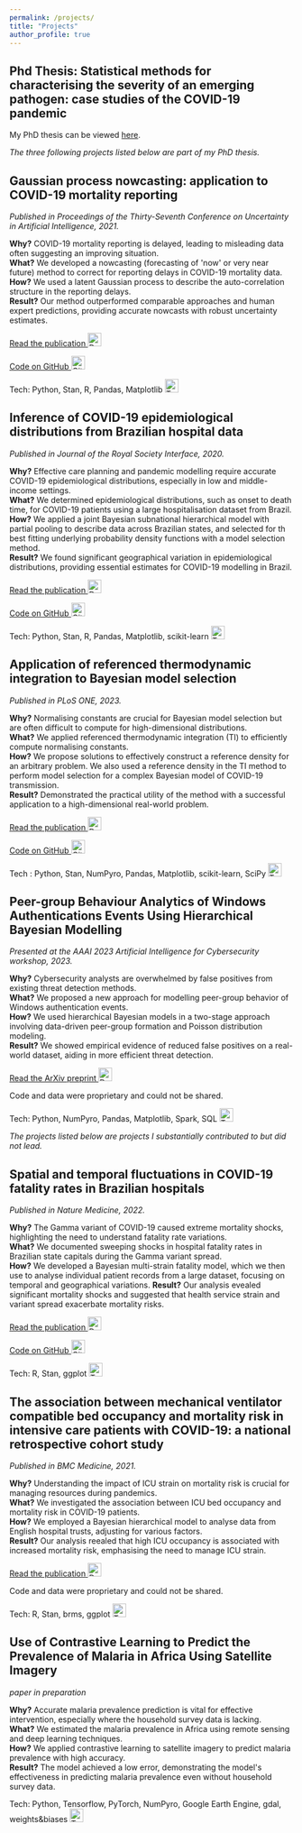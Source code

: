 ```yaml
---
permalink: /projects/
title: "Projects"
author_profile: true
---
```


## Phd Thesis: Statistical methods for characterising the severity of an emerging pathogen: case studies of the COVID-19 pandemic

My PhD thesis can be viewed [here](https://github.com/ihawryluk/phd_thesis/blob/main/hawryluk_phd_thesis.pdf).

*The three following projects listed below are part of my PhD thesis.*




## Gaussian process nowcasting: application to COVID-19 mortality reporting

*Published in Proceedings of the Thirty-Seventh Conference on Uncertainty in Artificial Intelligence, 2021.*

<!-- Updating observations of a signal due to the delays in the measurement process is a common problem in signal processing, with prominent examples in a wide range of fields. An important example of this problem is the nowcasting of COVID-19 mortality: given a stream of reported counts of daily deaths, can we correct for the delays in reporting to paint an accurate picture of the present, with uncertainty? Without this correction, raw data will often mislead by suggesting an improving situation. We present a flexible approach using a latent Gaussian process that is capable of describing the changing auto-correlation structure present in the reporting time-delay surface. This approach also yields robust estimates of uncertainty for the estimated nowcasted numbers of deaths. We test assumptions in model specification such as the choice of kernel or hyper priors, and evaluate model performance on a challenging real dataset from Brazil. Our experiments show that Gaussian process nowcasting performs favourably against both comparable methods, and against a small sample of expert human predictions. Our approach has substantial practical utility in disease modelling — by applying our approach to COVID-19 mortality data from Brazil, where reporting delays are large, we can make informative predictions on important epidemiological quantities such as the current effective reproduction number. -->

**Why?** COVID-19 mortality reporting is delayed, leading to misleading data often suggesting an improving situation.  
**What?** We developed a nowcasting (forecasting of 'now' or very near future) method to correct for reporting delays in COVID-19 mortality data.  
**How?** We used a latent Gaussian process to describe the auto-correlation structure in the reporting delays.  
**Result?** Our method outperformed comparable approaches and human expert predictions, providing accurate nowcasts with robust uncertainty estimates.  

[Read the publication <img src="https://img.icons8.com/?size=30&id=37917&format=png&color=000000" width="24" height="24" alt="Document"/>](https://proceedings.mlr.press/v161/hawryluk21a.html)

[Code on GitHub <img src="https://img.icons8.com/?size=30&id=AZOZNnY73haj&format=png&color=000000" width="24" height="24" alt="GitHub"/>](https://github.com/ihawryluk/GP_nowcasting)

Tech: Python, Stan, R, Pandas, Matplotlib <img src="https://img.icons8.com/?size=30&id=N5jTjpBKVT8t&format=png&color=000000" width="24" height="24" alt="Tech"/>




## Inference of COVID-19 epidemiological distributions from Brazilian hospital data

*Published in Journal of the Royal Society Interface, 2020.*

<!-- Knowing COVID-19 epidemiological distributions, such as the time from patient admission to death, is directly relevant to effective primary and secondary care planning, and moreover, the mathematical modelling of the pandemic generally. We determine epidemiological distributions for patients hospitalized with COVID-19 using a large dataset (N = 21 000 − 157 000) from the Brazilian Sistema de Informação de Vigilância Epidemiológica da Gripe database. A joint Bayesian subnational model with partial pooling is used to simultaneously describe the 26 states and one federal district of Brazil, and shows significant variation in the mean of the symptom-onset-to-death time, with ranges between 11.2 and 17.8 days across the different states, and a mean of 15.2 days for Brazil. We find strong evidence in favour of specific probability density function choices: for example, the gamma distribution gives the best fit for onset-to-death and the generalized lognormal for onset-to-hospital-admission. Our results show that epidemiological distributions have considerable geographical variation, and provide the first estimates of these distributions in a low and middle-income setting. At the subnational level, variation in COVID-19 outcome timings are found to be correlated with poverty, deprivation and segregation levels, and weaker correlation is observed for mean age, wealth and urbanicity. -->

**Why?** Effective care planning and pandemic modelling require accurate COVID-19 epidemiological distributions, especially in low and middle-income settings.  
**What?** We determined epidemiological distributions, such as onset to death time, for COVID-19 patients using a large hospitalisation dataset from Brazil.  
**How?** We applied a joint Bayesian subnational hierarchical model with partial pooling to describe data across Brazilian states, and selected for th best fitting underlying probability density functions with a model selection method.  
**Result?** We found significant geographical variation in epidemiological distributions, providing essential estimates for COVID-19 modelling in Brazil.  

[Read the publication <img src="https://img.icons8.com/?size=30&id=37917&format=png&color=000000" width="24" height="24" alt="Document"/>](https://royalsocietypublishing.org/doi/10.1098/rsif.2020.0596)

[Code on GitHub <img src="https://img.icons8.com/?size=30&id=AZOZNnY73haj&format=png&color=000000" width="24" height="24" alt="GitHub"/>](https://github.com/mrc-ide/Brazil_COVID19_distributions)

Tech: Python, Stan, R, Pandas, Matplotlib, scikit-learn <img src="https://img.icons8.com/?size=30&id=N5jTjpBKVT8t&format=png&color=000000" width="24" height="24" alt="Tech"/>




## Application of referenced thermodynamic integration to Bayesian model selection

*Published in PLoS ONE, 2023.*

<!-- Evaluating normalising constants is important across a range of topics in statistical learning, notably Bayesian model selection. However, in many realistic problems this involves the integration of analytically intractable, high-dimensional distributions, and therefore requires the use of stochastic methods such as thermodynamic integration (TI). In this paper we apply a simple but under-appreciated variation of the TI method, here referred to as referenced TI, which computes a single model’s normalising constant in an efficient way by using a judiciously chosen reference density. The advantages of the approach and theoretical considerations are set out, along with pedagogical 1 and 2D examples. The approach is shown to be useful in practice when applied to a real problem —to perform model selection for a semi-mechanistic hierarchical Bayesian model of COVID-19 transmission in South Korea involving the integration of a 200D density. -->

**Why?** Normalising constants are crucial for Bayesian model selection but are often difficult to compute for high-dimensional distributions.  
**What?** We applied referenced thermodynamic integration (TI) to efficiently compute normalising constants.  
**How?** We propose solutions to effectively construct a reference density for an arbitrary problem. We also used a reference density in the TI method to perform model selection for a complex Bayesian model of COVID-19 transmission.  
**Result?** Demonstrated the practical utility of the method with a successful application to a high-dimensional real-world problem.  

[Read the publication <img src="https://img.icons8.com/?size=30&id=37917&format=png&color=000000" width="24" height="24" alt="Document"/>](https://doi.org/10.1371/journal.pone.0289889)

[Code on GitHub <img src="https://img.icons8.com/?size=30&id=AZOZNnY73haj&format=png&color=000000" width="24" height="24" alt="GitHub"/>](https://github.com/mrc-ide/referenced-TI)

Tech : Python, Stan, NumPyro, Pandas, Matplotlib, scikit-learn, SciPy <img src="https://img.icons8.com/?size=30&id=N5jTjpBKVT8t&format=png&color=000000" width="24" height="24" alt="Tech"/>




## Peer-group Behaviour Analytics of Windows Authentications Events Using Hierarchical Bayesian Modelling

*Presented at the AAAI 2023 Artificial Intelligence for Cybersecurity workshop, 2023.*

<!-- Cyber-security analysts face an increasingly large number of alerts received on any given day. This is mainly due to the low precision of many existing methods to detect threats, producing a substantial number of false positives. Usually, several signature-based and statistical anomaly detectors are implemented within a computer network to detect threats. Recent efforts in User and Entity Behaviour Analytics modelling shed a light on how to reduce the burden on Security Operations Centre analysts through a better understanding of peer-group behaviour. Statistically, the challenge consists of accurately grouping users with similar behaviour, and then identifying those who deviate from their peers. This work proposes a new approach for peer-group behaviour modelling of Windows authentication events, using principles from hierarchical Bayesian models. This is a two-stage approach where in the first stage, peer-groups are formed based on a data-driven method, given the user's individual authentication pattern. In the second stage, the counts of users authenticating to different entities are aggregated by an hour and modelled by a Poisson distribution, taking into account seasonality components and hierarchical principles. Finally, we compare grouping users based on their human resources records against the data-driven methods and provide empirical evidence about alert reduction on a real-world authentication data set from a large enterprise network. -->

**Why?** Cybersecurity analysts are overwhelmed by false positives from existing threat detection methods.  
**What?** We proposed a new approach for modelling peer-group behavior of Windows authentication events.  
**How?** We used hierarchical Bayesian models in a two-stage approach involving data-driven peer-group formation and Poisson distribution modeling.  
**Result?** We showed empirical evidence of reduced false positives on a real-world dataset, aiding in more efficient threat detection.  


[Read the ArXiv preprint <img src="https://img.icons8.com/?size=30&id=37917&format=png&color=000000" width="24" height="24" alt="Document"/>](https://arxiv.org/abs/2209.09769)

Code and data were proprietary and could not be shared.

Tech: Python, NumPyro, Pandas, Matplotlib, Spark, SQL <img src="https://img.icons8.com/?size=30&id=N5jTjpBKVT8t&format=png&color=000000" width="24" height="24" alt="Tech"/>




*The projects listed below are projects I substantially contributed to but did not lead.*




## Spatial and temporal fluctuations in COVID-19 fatality rates in Brazilian hospitals

*Published in Nature Medicine, 2022.*

<!-- The severe acute respiratory syndrome coronavirus 2 (SARS-CoV-2) Gamma variant of concern has spread rapidly across Brazil since late 2020, causing substantial infection and death waves. Here we used individual-level patient records after hospitalization with suspected or confirmed coronavirus disease 2019 (COVID-19) between 20 January 2020 and 26 July 2021 to document temporary, sweeping shocks in hospital fatality rates that followed the spread of Gamma across 14 state capitals, during which typically more than half of hospitalized patients aged 70 years and older died. We show that such extensive shocks in COVID-19 in-hospital fatality rates also existed before the detection of Gamma, but that they were less synchronized and less intense. We document the persistence of above-baseline hospital fatality rates for Gamma across sex, age, comorbidities and hospital regions and identify extensive changes in fatality rates for non-COVID-19 acute respiratory distress syndrome and sepsis, indicating a substantial breakdown of healthcare services. Our findings suggest that transient extreme mortality shocks can occur when health services are strained and that this risk can be exacerbated by the presence of variants of concern. Our results emphasize the need for effective measures
 to minimize population-wide mortality and morbidity caused by highly transmissible and deadly pathogens such as SARS-CoV-2, especially in low- and middle-income countries.
 -->

 **Why?** The Gamma variant of COVID-19 caused extreme mortality shocks, highlighting the need to understand fatality rate variations.  
**What?** We documented sweeping shocks in hospital fatality rates in Brazilian state capitals during the Gamma variant spread.  
**How?** We developed a Bayesian multi-strain fatality model, which we then use to analyse individual patient records from a large dataset, focusing on temporal and geographical variations.
**Result?** Our analysis evealed significant mortality shocks and suggested that health service strain and variant spread exacerbate mortality risks.  

[Read the publication <img src="https://img.icons8.com/?size=30&id=37917&format=png&color=000000" width="24" height="24" alt="Document"/>](https://www.nature.com/articles/s41591-022-01807-1)

[Code on GitHub <img src="https://img.icons8.com/?size=30&id=AZOZNnY73haj&format=png&color=000000" width="24" height="24" alt="GitHub"/>](https://github.com/CADDE-CENTRE/covid19_brazil_hfr)

Tech: R, Stan, ggplot <img src="https://img.icons8.com/?size=30&id=N5jTjpBKVT8t&format=png&color=000000" width="24" height="24" alt="Tech"/>




## The association between mechanical ventilator compatible bed occupancy and mortality risk in intensive care patients with COVID-19: a national retrospective cohort study

*Published in BMC Medicine, 2021.*

<!-- The literature paints a complex picture of the association between mortality risk and ICU strain. In this study, we sought to determine if there is an association between mortality risk in intensive care units (ICU) and occupancy of beds compatible with mechanical ventilation, as a proxy for strain. A national retrospective observational cohort study of 89 English hospital trusts (i.e. groups of hospitals functioning as single operational units). Seven thousand one hundred thirty-three adults admitted to an ICU in England between 2 April and 1 December, 2020 (inclusive), with presumed or confirmed COVID-19, for whom data was submitted to the national surveillance programme and met study inclusion criteria. A Bayesian hierarchical approach was used to model the association between hospital trust level (mechanical ventilation compatible), bed occupancy, and in-hospital all-cause mortality. Results were adjusted for unit characteristics (pre-pandemic size), individual patient-level demographic characteristics (age, sex, ethnicity, deprivation index, time-to-ICU admission), and recorded chronic comorbidities (obesity, diabetes, respiratory disease, liver disease, heart disease, hypertension, immunosuppression, neurological disease, renal disease). One hundred thirty-five thousand six hundred patient days were observed, with a mortality rate of 19.4 per 1000 patient days. Adjusting for patient-level factors, mortality was higher for admissions during periods of high occupancy (> 85% occupancy versus the baseline of 45 to 85%) [OR 1.23 (95% posterior credible interval (PCI): 1.08 to 1.39)]. In contrast, mortality was decreased for admissions during periods of low occupancy (< 45% relative to the baseline) [OR 0.83 (95% PCI 0.75 to 0.94)]. Increasing occupancy of beds compatible with mechanical ventilation, a proxy for operational strain, is associated with a higher mortality risk for individuals admitted to ICU. Further research is required to establish if this is a causal relationship or whether it reflects strain on other operational factors such as staff. If causal, the result highlights the importance of strategies to keep ICU occupancy low to mitigate the impact of this type of resource saturation. -->

**Why?** Understanding the impact of ICU strain on mortality risk is crucial for managing resources during pandemics.  
**What?** We investigated the association between ICU bed occupancy and mortality risk in COVID-19 patients.  
**How?** We employed a Bayesian hierarchical model to analyse data from English hospital trusts, adjusting for various factors.  
**Result?** Our analysis reealed that high ICU occupancy is associated with increased mortality risk, emphasising the need to manage ICU strain.  

[Read the publication <img src="https://img.icons8.com/?size=30&id=37917&format=png&color=000000" width="24" height="24" alt="Document"/>](https://doi.org/10.1186/s12916-021-02096-0)

Code and data were proprietary and could not be shared.

Tech: R, Stan, brms, ggplot <img src="https://img.icons8.com/?size=30&id=N5jTjpBKVT8t&format=png&color=000000" width="24" height="24" alt="Tech"/>




## Use of Contrastive Learning to Predict the Prevalence of Malaria in Africa Using Satellite Imagery

*paper in preparation*

<!-- In 2021, there were 247 million malaria cases globally, with the majority of cases in sub-Saharan Africa. Currently, the prevalence of malaria in sub-Saharan Africa is calculated with the help of Demographic Health Surveys (DHS). Using remote sensing combined with unsupervised deep learning techniques can help effectively predict the prevalence of malaria, using geographical features like forest cover, proximity to water, urban density and much more. Contrastive learning is an unsupervised deep learning technique which can learn effective representations of satellite imagery. With the help of contrastive learning, we achieve malaria prevalence prediction with a Mean Absolute Error (MAE) of 0.06 in African countries, over a period of 20 years. Even for years and places where no DHS data exists, the deep learning model is able to predict malaria prevalence based on the representation of images learned. The deep learning model is benchmarked against handcrafted covariates used until now to predict the prevalence of malaria from the DHS data. It is found that the deep learning contrastive model learns effective representation of malaria spread and provides a better accuracy for predicting malaria prevalence. -->

**Why?** Accurate malaria prevalence prediction is vital for effective intervention, especially where the household survey data is lacking.  
**What?** We estimated the malaria prevalence in Africa using remote sensing and deep learning techniques.  
**How?** We applied contrastive learning to satellite imagery to predict malaria prevalence with high accuracy.  
**Result?** The model achieved a low error, demonstrating the model's effectiveness in predicting malaria prevalence even without household survey data.


Tech: Python, Tensorflow, PyTorch, NumPyro, Google Earth Engine, gdal, weights&biases <img src="https://img.icons8.com/?size=30&id=N5jTjpBKVT8t&format=png&color=000000" width="24" height="24" alt="Tech"/>
